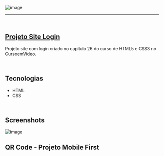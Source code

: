 ![image](https://user-images.githubusercontent.com/106173624/215790204-371f8a2b-bfbd-4d58-a08e-42b4477b1f1d.png)

<hr>
<br/>

## [Projeto Site Login]()

Projeto site com login criado no capítulo 26 do curso de HTML5 e CSS3 no CursoemVideo.

<br/>

## Tecnologias
* HTML
* CSS

<br/>

## Screenshots
![image](https://user-images.githubusercontent.com/106173624/215840181-839dfe53-f0f3-462a-9c04-626621185daf.png)

## QR Code - Projeto Mobile First
